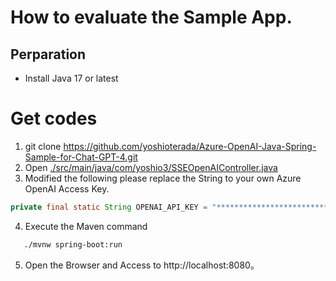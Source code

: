 # How to evaluate the Sample App.

## Perparation 

* Install Java 17 or latest

# Get codes

1. git clone https://github.com/yoshioterada/Azure-OpenAI-Java-Spring-Sample-for-Chat-GPT-4.git
2. Open [./src/main/java/com/yoshio3/SSEOpenAIController.java](./src/main/java/com/yoshio3/SSEOpenAIController.java) 
3. Modified the following
  please replace the String to your own Azure OpenAI Access Key.

  ```java
  private final static String OPENAI_API_KEY = "*******************************"; 
  ```

4. Execute the Maven command

```bash
   ./mvnw spring-boot:run
```

5. Open the Browser and Access to http://localhost:8080。
